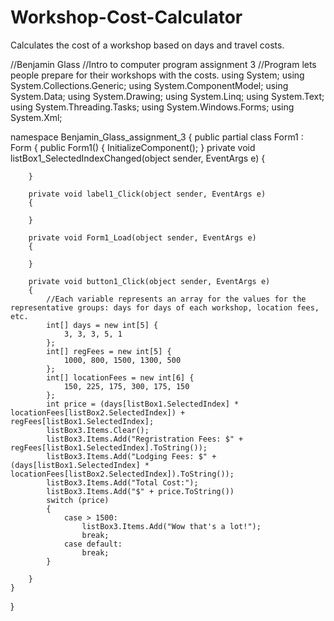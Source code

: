 # Workshop-Cost-Calculator
Calculates the cost of a workshop based on days and travel costs. 

//Benjamin Glass 
//Intro to computer program assignment 3
//Program lets people prepare for their workshops with the costs. 
using System;
using System.Collections.Generic;
using System.ComponentModel;
using System.Data;
using System.Drawing;
using System.Linq;
using System.Text;
using System.Threading.Tasks;
using System.Windows.Forms;
using System.Xml;

namespace Benjamin_Glass_assignment_3
{
    public partial class Form1 : Form
    {
        public Form1()
        {
            InitializeComponent();
        }
        private void listBox1_SelectedIndexChanged(object sender, EventArgs e)
        {

        }

        private void label1_Click(object sender, EventArgs e)
        {

        }

        private void Form1_Load(object sender, EventArgs e)
        {

        }

        private void button1_Click(object sender, EventArgs e)
        {
            //Each variable represents an array for the values for the representative groups: days for days of each workshop, location fees, etc. 
            int[] days = new int[5] {
                3, 3, 3, 5, 1
            };
            int[] regFees = new int[5] {
                1000, 800, 1500, 1300, 500
            };
            int[] locationFees = new int[6] {
                150, 225, 175, 300, 175, 150
            };
            int price = (days[listBox1.SelectedIndex] * locationFees[listBox2.SelectedIndex]) + regFees[listBox1.SelectedIndex];
            listBox3.Items.Clear();
            listBox3.Items.Add("Regristration Fees: $" + regFees[listBox1.SelectedIndex].ToString());
            listBox3.Items.Add("Lodging Fees: $" + (days[listBox1.SelectedIndex] * locationFees[listBox2.SelectedIndex]).ToString());
            listBox3.Items.Add("Total Cost:");
            listBox3.Items.Add("$" + price.ToString())
            switch (price)
            {
                case > 1500:
                    listBox3.Items.Add("Wow that's a lot!");
                    break;
                case default:
                    break;
            }

        }
    }
}
